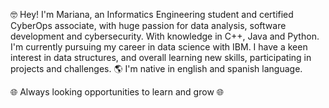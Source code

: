  🤓 Hey! I'm Mariana, an Informatics Engineering student and certified CyberOps associate,
 with huge passion for data analysis, software development and cybersecurity.
 With knowledge in C++, Java and Python.
 I'm currently pursuing my career in data science with IBM. I have a keen interest in data structures, 
 and overall learning new skills, participating in projects and challenges.
🌎 I'm native in english and spanish language.
 
🌐 Always looking opportunities to learn and grow 🌐
 


